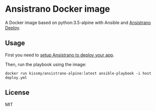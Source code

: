 # Ansistrano Docker image
A Docker image based on python:3.5-alpine with Ansible and [Ansistrano Deploy](https://github.com/ansistrano/deploy).  

## Usage
First you need to [setup Ansistrano to deploy your app](https://github.com/ansistrano/deploy#installation).  

Then, run the playbook using the image:
```
docker run kissmy/ansistrano-alpine:latest ansible-playbook -i host deploy.yml
```

## License
MIT
